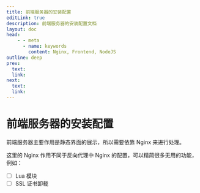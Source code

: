 ```yaml
---
title: 前端服务器的安装配置
editLink: true
description: 前端服务器的安装配置文档
layout: doc
head:
    - - meta
      - name: keywords
        content: Nginx, Frontend, NodeJS
outline: deep
prev:
  text:
  link:
next:
  text:
  link:
---
```


# 前端服务器的安装配置

前端服务器主要作用是静态界面的展示，所以需要依靠 Nginx 来进行处理。

这里的 Nginx 作用不同于反向代理中 Nginx 的配置，可以精简很多无用的功能，例如：

- [ ] Lua 模块
- [ ] SSL 证书卸载